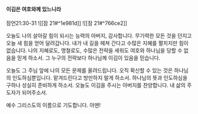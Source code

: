 #### 이김은 여호와께 있느니라

잠언21:30-31
![[잠 21#^1e981d]]
![[잠 21#^766ce2]]

오늘도 나의 살아갈 힘이 되시는 능력의 아버지, 감사합니다. 무기력한 모든 것을 던지고 오늘 새 힘을 얻어 달려갑니다.
내가 내 길을 헤쳐 간다고 수많은 지혜를 펼치지만 힘이 없습니다. 나의 지혜로도, 명철로도, 수많은 전략을 세워도 여호와 하나님을 당할 수 없음을 믿게 하소서. 그 누구의 전략보다 하나님께 이김이 있음을 믿습니다.

오늘도 그 주님 앞에 나의 모든 문제를 올려드립니다. 오직 확신할 수 있는 것은 하나님의 인도하심뿐입니다. 맡겨드린다고 방만하지 말게 하소서. 하나님의 뜻과 인도하심을 구하나 성실히 준비하게 하소서. 오늘도 이김을 주시는 아버지를 찬양합니다. 내 삶의 주도자가 되어주소서. 

예수 그리스도의 이름으로 기도합니다. 아멘!